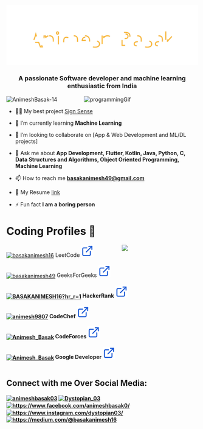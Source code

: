 

<!--<img src="./images/AnimeshBasak.png" align="center">

<h1 align="center">Hi 👋, I'm Animesh Basak</h1>-->


<img src="./Animesh.svg"></img>

<h3 align="center">A passionate Software developer and machine learning enthusiastic from India</h3>

<img alt="programmingGif" align="right" src="https://media3.giphy.com/media/MaI6BylfjAkDkfk4OC/giphy.gif?cid=ecf05e47b94f05311a244d6f389d1c8bae9b06e8102e0280&rid=giphy.gif&ct=s" width="300px"/>
<p align="left"> <img src="https://komarev.com/ghpvc/?username=AnimeshBasak-14&label=Profile%20views&color=0e75b6&style=flat" alt="AnimeshBasak-14" /> </p>

 

<!--<p align="left"> <a href="https://linktr.ee/Animesh_Basak" target="blank"><img src="https://img.shields.io/badge/ANIMESH BASAK-000000?style=for-the-badge&logo=About.me&logoColor=white" alt="Animesh Basak" /></a> </p>-->

<!-- - 🔭 I’m currently working on [WhatApp Chat Analyzer]() -->
- 👨‍💻 My best project [Sign Sense](https://github.com/AnimeshBasak-14/SignSense)


- 🌱 I’m currently learning **Machine Learning**

- 👯 I’m looking to collaborate on [App & Web Development and ML/DL projects]



<!-- - 📝 I regularly write articles on [https://AnimeshBasak-14.github.io/Portfolio-react/](https://AnimeshBasak-14.github.io/Portfolio/) -->

- 💬 Ask me about **App Development, Flutter, Kotlin, Java, Python, C, Data Structures and Algorithms, Object Oriented Programming, Machine Learning**

- 📫 How to reach me **basakanimesh49@gmail.com**

- 📄 My Resume [link](https://drive.google.com/file/d/1PrsaK7vOvnRpk2L5NzeyoH62LmDW2wty/view?usp=sharing)



- ⚡ Fun fact **I am a boring person**

 
<h1>Coding Profiles 
 🎯
</h1>
 <img align="right" src="https://media.giphy.com/media/LoBSGLlkRVWnd6SdxN/giphy.gif" width="200">
  <section class="col-centered container" id="coding" flex="100%">
                <div class="col-full">
                    <div class="flex-container"  display="flex">
                        <div class="flex-media-logo">
                            <a href="https://www.leetcode.com/basakanimesh16/" target="blank">
    <img align="center" src="https://raw.githubusercontent.com/rahuldkjain/github-profile-readme-generator/master/src/images/icons/Social/leet-code.svg" alt="basakanimesh16" height="40" width="50" /></a>
                        <span class="flex-title" align="left" >
                            <span size="20px">LeetCode
                                <a href="https://www.leetcode.com/basakanimesh16/" target="_blank"><img src="./images/link.svg"></a>
                                <small><strong></strong></small>
                            </span>
                        </span>
                        </div>
                    </div>        
                    <br>
                    <div class="flex-container"  display="flex" align="left">
                        <div class="flex-media-logo">
                             <a href="https://auth.geeksforgeeks.org/user/basakanimesh49" target="blank"><img align="center" src="https://raw.githubusercontent.com/rahuldkjain/github-profile-readme-generator/master/src/images/icons/Social/geeks-for-geeks.svg" alt="basakanimesh49" height="40" width="50" /></a>
                        <span class="flex-title">
                            <span>GeeksForGeeks
                                 <a href="https://auth.geeksforgeeks.org/user/basakanimesh49" target="_blank"><img src="./images/link.svg"></a>
                                <small><strong></small>
                            </span>
                        </span>
                        </div>
                    </div>      
                    <br>   
                    <div class="flex-container"  display="flex">
                        <div class="flex-media-logo">
             <a href="https://www.hackerrank.com/BASAKANIMESH16?hr_r=1" target="blank"><img align="center" src="https://raw.githubusercontent.com/rahuldkjain/github-profile-readme-generator/master/src/images/icons/Social/hackerrank.svg" alt="BASAKANIMESH16?hr_r=1" height="40" width="50" /></a>
                        <span class="flex-title">
                            <span>HackerRank
                                <a href="https://www.hackerrank.com/BASAKANIMESH16?hr_r=1" target="_blank"><img src="./images/link.svg"></a>
                                <small><strong></small>
                            </span>
                        </div>
                        </span>
                    </div>     
                    <br>
                   <div class="flex-container"  display="flex">
                        <div class="flex-media-logo">
            <a href="https://www.codechef.com/users/animesh9807" target="blank"><img align="center" src="https://cdn.jsdelivr.net/npm/simple-icons@3.1.0/icons/codechef.svg" alt="animesh9807" height="40" width="50" /></a>
                        <span class="flex-title">
                            <span>CodeChef
                               <a href="https://www.codechef.com/users/animesh9807" target="_blank"><img src="./images/link.svg"></a>
                                <small><strong></strong></small>
                            </span>
                        </span>
                        </div>
                    </div>    
                    <br>
                    <div class="flex-container"  display="flex">
                        <div class="flex-media-logo">
          <a href="https://codeforces.com/profile/Animesh_Basak" target="blank"><img align="center" src="https://raw.githubusercontent.com/rahuldkjain/github-profile-readme-generator/master/src/images/icons/Social/codeforces.svg" alt="Animesh_Basak" height="40" width="50" /></a>
                        <span class="flex-title">
                            <span>CodeForces
                                <a href="https://codeforces.com/profile/Animesh_Basak" target="_blank"><img src="./images/link.svg"></a>
                                <small><strong></strong></small>
                            </span>
                        </span>
                        </div>
                    </div>   
                   <br>
                    <div class="flex-container"  display="flex">
                        <div class="flex-media-logo">
          <a href="https://g.dev/animeshbasak" target="blank"><img align="center" src="https://raw.githubusercontent.com/rahuldkjain/github-profile-readme-generator/master/src/images/icons/Social/google.svg" alt="Animesh_Basak" height="40" width="50" /></a>
                        <span class="flex-title">
                            <span>Google Developer
                                <a href="https://g.dev/animeshbasak" target="_blank"><img src="./images/link.svg"></a>
                                <small><strong></strong></small>
                            </span>
                        </span>
                        </div>
                    </div>   
    </section>


<br> 
<h2 align="left">Connect with me Over Social Media:</h2>
<p align="left">
<a href="https://linkedin.com/in/animeshbasak03" target="blank"><img align="center" src="https://raw.githubusercontent.com/rahuldkjain/github-profile-readme-generator/master/src/images/icons/Social/linked-in-alt.svg" alt="animeshbasak03" height="30" width="40" /></a>
<a href="https://twitter.com/Dystopian_03" target="blank"><img align="center" src="https://raw.githubusercontent.com/rahuldkjain/github-profile-readme-generator/master/src/images/icons/Social/twitter.svg" alt="Dystopian_03" height="30" width="40" /></a>
<a href="https://www.facebook.com/animeshbasak0/" target="blank"><img align="center" src="https://raw.githubusercontent.com/rahuldkjain/github-profile-readme-generator/master/src/images/icons/Social/facebook.svg" alt="https://www.facebook.com/animeshbasak0/" height="30" width="40" /></a>
<a href="https://www.instagram.com/dystopian03/" target="blank"><img align="center" src="https://raw.githubusercontent.com/rahuldkjain/github-profile-readme-generator/master/src/images/icons/Social/instagram.svg" alt="https://www.instagram.com/dystopian03/" height="30" width="40" /></a>
<a href="https://medium.com/@basakanimesh16" target="blank"><img align="center" src="https://cdn.jsdelivr.net/npm/simple-icons@v3/icons/medium.svg" alt="https://medium.com/@basakanimesh16" height="30" width="40" /></a>
 
</p>


<!--
<p><img align="center" src="https://github-readme-streak-stats.herokuapp.com/?user=AnimeshBasak-14&" alt="AnimeshBasak-14" /></p> -->
